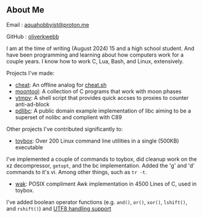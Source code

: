 ## About Me

Email
: aquahobbyist@proton.me

GitHub
: [oliverkwebb](https://www.github.com/oliverkwebb)

I am at the time of writing (August 2024) 15 and a high school student.
And have been programming and learning about how computers work for a
couple years. I know how to work C, Lua, Bash, and Linux, extensively.

Projects I've made:

- [cheat](https://github.com/oliverkwebb/cheat): An offline analog for [cheat.sh](https://cheat.sh)
- [moontool](https://github.com/oliverkwebb/moontool): A collection of C programs that work with moon phases
- [ytmpv](https://github.com/oliverkwebb/ytmpv): A shell script that provides quick accses to proxies to counter anti-ad-block
- [pdlibc](https://github.com/oliverkwebb/pdlibc): A public domain example implementation of libc aiming to be a superset of nolibc and complient with C89

Other projects I've contributed significantly to:

- [toybox](https://www.landley.net/toybox): Over 200 Linux command line utilities in a single (500KB) executable

I've implemented a couple of commands to toybox, did cleanup work on the xz
decompressor, `getopt`, and the bc implementation. Added the 'g' and 'd'
commands to it's vi. Among other things, such as `tr -t`.

- [wak](https://www.github.com/raygard/wak): POSIX compliment Awk implementation in 4500 Lines of C, used in toybox.

I've added boolean operator functions (e.g. `and()`, `or()`, `xor()`, `lshift()`,
and `rshift()`) and [UTF8 handling support](/articles/utfawk)
